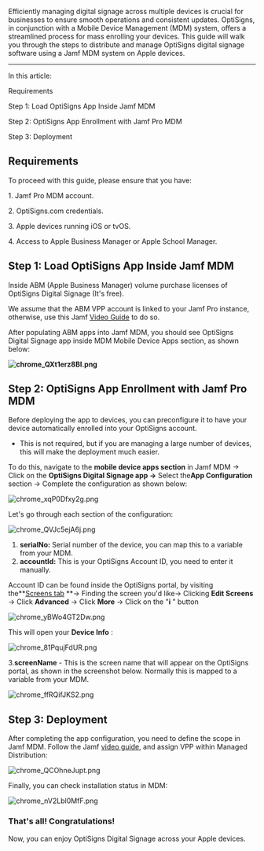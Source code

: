 Efficiently managing digital signage across multiple devices is crucial for businesses to ensure smooth operations and consistent updates. OptiSigns, in conjunction with a Mobile Device Management (MDM) system, offers a streamlined process for mass enrolling your devices. This guide will walk you through the steps to distribute and manage OptiSigns digital signage software using a Jamf MDM system on Apple devices.

* * *

In this article:

Requirements

Step 1: Load OptiSigns App Inside Jamf MDM

Step 2: OptiSigns App Enrollment with Jamf Pro MDM

Step 3: Deployment

## Requirements

To proceed with this guide, please ensure that you have:

1\. Jamf Pro MDM account.

2\. OptiSigns.com credentials.

3\. Apple devices running iOS or tvOS.

4\. Access to Apple Business Manager or Apple School Manager.

## Step 1: Load OptiSigns App Inside Jamf MDM

Inside ABM (Apple Business Manager) volume purchase licenses of OptiSigns Digital Signage (It's free).

We assume that the ABM VPP account is linked to your Jamf Pro instance, otherwise, use this Jamf [Video Guide](https://trainingcatalog.jamf.com/volume-purchasing/637880) to do so.

After populating ABM apps into Jamf MDM, you should see OptiSigns Digital Signage app inside MDM Mobile Device Apps section, as shown below:

**![chrome_QXt1erz8BI.png](https://support.optisigns.com/hc/article_attachments/31703018962963)**

## Step 2: OptiSigns App Enrollment with Jamf Pro MDM

Before deploying the app to devices, you can preconfigure it to have your device automatically enrolled into your OptiSigns account.

  * This is not required, but if you are managing a large number of devices, this will make the deployment much easier.

To do this, navigate to the **mobile device apps section** in Jamf MDM → Click on the **OptiSigns Digital Signage app →** Select the**App Configuration** section → Complete the configuration as shown below:

![chrome_xqP0Dfxy2g.png](https://support.optisigns.com/hc/article_attachments/36280396747283)

Let's go through each section of the configuration:

![chrome_QVJc5ejA6j.png](https://support.optisigns.com/hc/article_attachments/36280396752915)

  1. **serialNo:** Serial number of the device, you can map this to a variable from your MDM. 
  2. **accountId:** This is your OptiSigns Account ID, you need to enter it manually.

Account ID can be found inside the OptiSigns portal, by visiting the**[Screens tab](https://app.optisigns.com/app/screenManagement) **→ Finding the screen you'd like→ Clicking **Edit Screens** → Click **Advanced** → Click **More** → Click on the "**i** " button 

![chrome_yBWo4GT2Dw.png](https://support.optisigns.com/hc/article_attachments/31704324281107)

This will open your **Device Info** :

![chrome_81PqujFdUR.png](https://support.optisigns.com/hc/article_attachments/31704337896467)

3.**screenName** \- This is the screen name that will appear on the OptiSigns portal, as shown in the screenshot below. Normally this is mapped to a variable from your MDM.

![chrome_ffRQifJKS2.png](https://support.optisigns.com/hc/article_attachments/31736820764819)

## Step 3: Deployment

After completing the app configuration, you need to define the scope in Jamf MDM. Follow the Jamf [video guide](https://trainingcatalog.jamf.com/device-scope/552567), and assign VPP within Managed Distribution:

![chrome_QCOhneJupt.png](https://support.optisigns.com/hc/article_attachments/31704324293907)

Finally, you can check installation status in MDM:

![chrome_nV2Lbl0MfF.png](https://support.optisigns.com/hc/article_attachments/31704776061075)

### That's all! Congratulations!

Now, you can enjoy OptiSigns Digital Signage across your Apple devices.